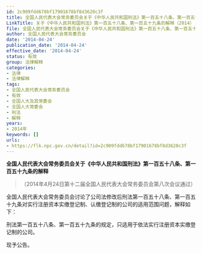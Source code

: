 ```yaml
---
id: 2c909fdd678bf17901678bf8d3620c3f
title: 全国人民代表大会常务委员会关于《中华人民共和国刑法》第一百五十八条、第一百五十九条的解释
LinkTitle: 关于《中华人民共和国刑法》第一百五十八条、第一百五十九条的解释（2014）
file: 全国人民代表大会常务委员会关于《中华人民共和国刑法》第一百五十八条、第一百五十九条的解释_20140424_2c909fdd678bf17901678bf8d3620c3f.docx
author: 全国人民代表大会常务委员会
date: '2014-04-24'
publication_date: '2014-04-24'
effective_date: '2014-04-24'
status: 有效
group: 法律解释
categories:
- 法律
- 法律解释
tags:
- 全国人民代表大会常务委员会
- 有效
- 全国人大及其常委会
- 全国人大常委会
- 刑法
- 解释
years:
- 2014年
keywords: []
urls:
- https://flk.npc.gov.cn/detail?id=2c909fdd678bf17901678bf8d3620c3f
---
```


**全国人民代表大会常务委员会关于《中华人民共和国刑法》第一百五十八条、第一百五十九条的解释**

> （2014年4月24日第十二届全国人民代表大会常务委员会第八次会议通过）

全国人民代表大会常务委员会讨论了公司法修改后刑法第一百五十八条、第一百五十九条对实行注册资本实缴登记制、认缴登记制的公司的适用范围问题，解释如下：

刑法第一百五十八条、第一百五十九条的规定，只适用于依法实行注册资本实缴登记制的公司。

现予公告。
